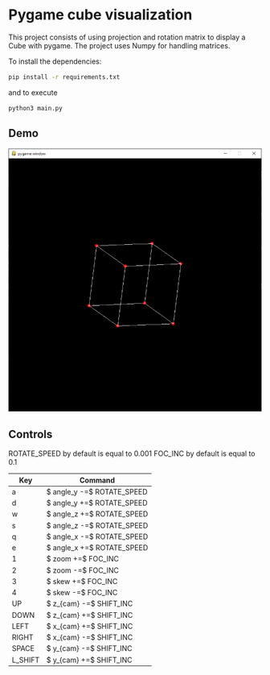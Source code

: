 # Pygame cube visualization

This project consists of using projection and rotation matrix to display a Cube with pygame.
The project uses Numpy for handling matrices.

To install the dependencies:
```bash
pip install -r requirements.txt
```
and to execute
```bash
python3 main.py
```

## Demo

![](assets/demo.png)

## Controls

ROTATE_SPEED by default is equal to 0.001
FOC_INC by default is equal to 0.1

|  Key | Command  |
|---|---|
| a |$ angle_y -=$ ROTATE_SPEED|
| d |$ angle_y +=$ ROTATE_SPEED|
| w |$ angle_z +=$ ROTATE_SPEED|
| s |$ angle_z -=$ ROTATE_SPEED|
| q |$ angle_x -=$ ROTATE_SPEED|
| e |$ angle_x +=$ ROTATE_SPEED|
| 1 |$ zoom +=$ FOC_INC|
| 2 |$ zoom -=$ FOC_INC|
| 3 |$ skew +=$ FOC_INC|
| 4 |$ skew -=$ FOC_INC|
| UP |$ z_{cam} -=$ SHIFT_INC|
| DOWN |$ z_{cam} +=$ SHIFT_INC|
| LEFT |$ x_{cam} +=$ SHIFT_INC|
| RIGHT |$ x_{cam} -=$ SHIFT_INC|
| SPACE |$ y_{cam} -=$ SHIFT_INC|
| L_SHIFT |$ y_{cam} +=$ SHIFT_INC|